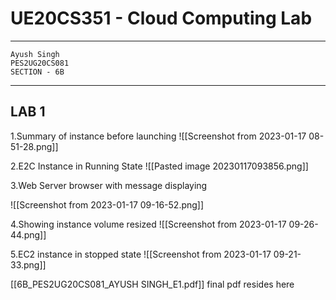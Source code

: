 # UE20CS351 - Cloud Computing Lab
---
	Ayush Singh
	PES2UG20CS081
	SECTION - 6B

---
## LAB 1

1.Summary of instance before launching
![[Screenshot from 2023-01-17 08-51-28.png]]

2.E2C Instance in Running State
![[Pasted image 20230117093856.png]]

3.Web Server browser with message displaying

![[Screenshot from 2023-01-17 09-16-52.png]]

4.Showing instance volume resized
![[Screenshot from 2023-01-17 09-26-44.png]]

5.EC2 instance in stopped state
![[Screenshot from 2023-01-17 09-21-33.png]]

[[6B_PES2UG20CS081_AYUSH SINGH_E1.pdf]]
final pdf resides here
